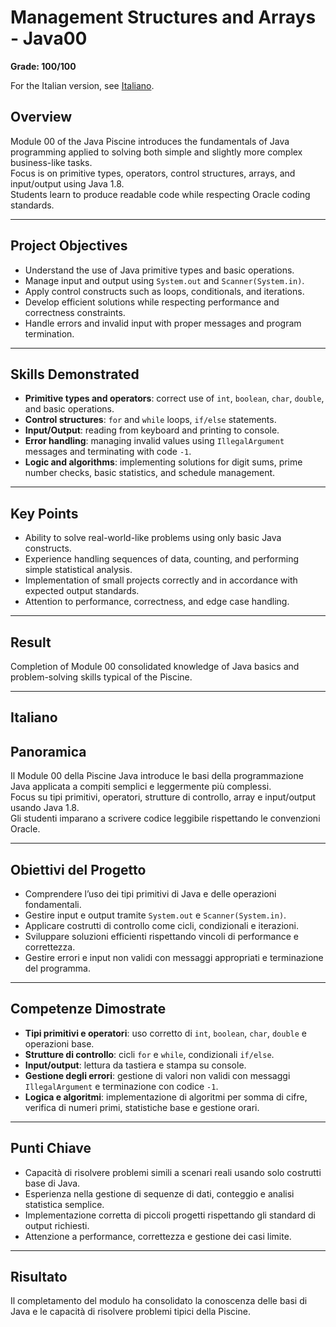 # Management Structures and Arrays - Java00
**Grade: 100/100**

For the Italian version, see [Italiano](#italiano).

## Overview
Module 00 of the Java Piscine introduces the fundamentals of Java programming applied to solving both simple and slightly more complex business-like tasks.  
Focus is on primitive types, operators, control structures, arrays, and input/output using Java 1.8.  
Students learn to produce readable code while respecting Oracle coding standards.

---

## Project Objectives
- Understand the use of Java primitive types and basic operations.  
- Manage input and output using `System.out` and `Scanner(System.in)`.  
- Apply control constructs such as loops, conditionals, and iterations.  
- Develop efficient solutions while respecting performance and correctness constraints.  
- Handle errors and invalid input with proper messages and program termination.

---

## Skills Demonstrated
- **Primitive types and operators**: correct use of `int`, `boolean`, `char`, `double`, and basic operations.  
- **Control structures**: `for` and `while` loops, `if/else` statements.  
- **Input/Output**: reading from keyboard and printing to console.  
- **Error handling**: managing invalid values using `IllegalArgument` messages and terminating with code `-1`.  
- **Logic and algorithms**: implementing solutions for digit sums, prime number checks, basic statistics, and schedule management.

---

## Key Points
- Ability to solve real-world-like problems using only basic Java constructs.  
- Experience handling sequences of data, counting, and performing simple statistical analysis.  
- Implementation of small projects correctly and in accordance with expected output standards.  
- Attention to performance, correctness, and edge case handling.

---

## Result
Completion of Module 00 consolidated knowledge of Java basics and problem-solving skills typical of the Piscine.

---

## Italiano

## Panoramica
Il Module 00 della Piscine Java introduce le basi della programmazione Java applicata a compiti semplici e leggermente più complessi.  
Focus su tipi primitivi, operatori, strutture di controllo, array e input/output usando Java 1.8.  
Gli studenti imparano a scrivere codice leggibile rispettando le convenzioni Oracle.

---

## Obiettivi del Progetto
- Comprendere l’uso dei tipi primitivi di Java e delle operazioni fondamentali.  
- Gestire input e output tramite `System.out` e `Scanner(System.in)`.  
- Applicare costrutti di controllo come cicli, condizionali e iterazioni.  
- Sviluppare soluzioni efficienti rispettando vincoli di performance e correttezza.  
- Gestire errori e input non validi con messaggi appropriati e terminazione del programma.

---

## Competenze Dimostrate
- **Tipi primitivi e operatori**: uso corretto di `int`, `boolean`, `char`, `double` e operazioni base.  
- **Strutture di controllo**: cicli `for` e `while`, condizionali `if/else`.  
- **Input/output**: lettura da tastiera e stampa su console.  
- **Gestione degli errori**: gestione di valori non validi con messaggi `IllegalArgument` e terminazione con codice `-1`.  
- **Logica e algoritmi**: implementazione di algoritmi per somma di cifre, verifica di numeri primi, statistiche base e gestione orari.

---

## Punti Chiave
- Capacità di risolvere problemi simili a scenari reali usando solo costrutti base di Java.  
- Esperienza nella gestione di sequenze di dati, conteggio e analisi statistica semplice.  
- Implementazione corretta di piccoli progetti rispettando gli standard di output richiesti.  
- Attenzione a performance, correttezza e gestione dei casi limite.

---

## Risultato
Il completamento del modulo ha consolidato la conoscenza delle basi di Java e le capacità di risolvere problemi tipici della Piscine.
